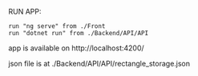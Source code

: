 RUN APP:

    run "ng serve" from ./Front 
    run "dotnet run" from ./Backend/API/API
    
app is available on http://localhost:4200/

json file is at ./Backend/API/API/rectangle_storage.json
